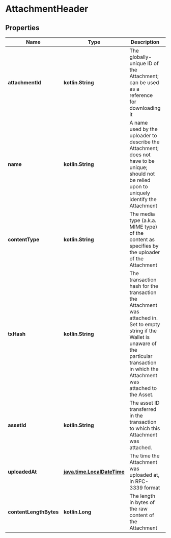 
# AttachmentHeader

## Properties
Name | Type | Description | Notes
------------ | ------------- | ------------- | -------------
**attachmentId** | **kotlin.String** | The globally-unique ID of the Attachment; can be used as a reference for downloading it | 
**name** | **kotlin.String** | A name used by the uploader to describe the Attachment; does not have to be unique; should not be relied upon to uniquely identify the Attachment | 
**contentType** | **kotlin.String** | The media type (a.k.a. MIME type) of the content as specifies by the uploader of the Attachment | 
**txHash** | **kotlin.String** | The transaction hash for the transaction the Attachment was attached in. Set to empty string if the Wallet is unaware of the particular transaction in which the Attachment was attached to the Asset. |  [optional]
**assetId** | **kotlin.String** | The asset ID transferred in the transaction to which this Attachment was attached. |  [optional]
**uploadedAt** | [**java.time.LocalDateTime**](java.time.LocalDateTime.md) | The time the Attachment was uploaded at, in RFC-3339 format |  [optional]
**contentLengthBytes** | **kotlin.Long** | The length in bytes of the raw content of the Attachment |  [optional]



